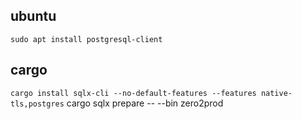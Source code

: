## ubuntu ##

``sudo apt install postgresql-client``

## cargo ##
``cargo install sqlx-cli --no-default-features --features native-tls,postgres``
cargo sqlx prepare -- --bin zero2prod
